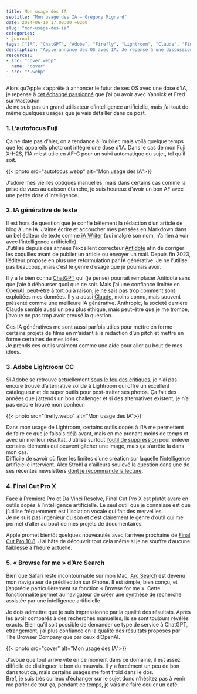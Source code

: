 ```yaml
---
title: Mon usage des IA
seotitle: "Mon usage des IA — Grégory Mignard"
date: 2024-06-10 17:00:00 +0200
slug: "mon-usage-des-ia"
categories:
- journal
tags: ["IA", "ChatGPT", "Adobe", "Firefly", "Lightroom", "Claude", "Final Cut Pro X", "Antidote"]
description: "Apple annonce des OS avec IA. Je repense à une discussion avec Yannick et Fred sur Mastodon. Bien que peu utilisateur d'IA, j'ai quelques usages que je vais détailler."
resources:
- src: "cover.webp"
  name: "cover"
- src: "*.webp"
---
```


Alors qu’Apple s’apprête à annoncer le futur de ses OS avec une dose d’IA, je repense à [cet échangé passionné](https://mastodon.social/@eiffair@piaille.fr/112446340459666097) que j’ai pu avoir avec Yannick et Fred sur Mastodon.  
Je ne suis pas un grand utilisateur d’intelligence artificielle, mais j’ai tout de même quelques usages que je vais détailler dans ce post.

### 1. L’autofocus Fuji

Ça ne date pas d’hier, on a tendance à l’oublier, mais voilà quelque temps que les appareils photo ont intégré une dose d’IA. Dans le cas de mon Fuji X-H2S, l’IA m’est utile en AF-C pour un suivi automatique du sujet, tel qu’il soit.

{{< photo src="autofocus.webp" alt="Mon usage des IA">}}

J’adore mes vieilles optiques manuelles, mais dans certains cas comme la prise de vues au caisson étanche, je suis heureux d’avoir un bon AF avec une petite dose d’intelligence.

### 2. IA générative de texte

Il est hors de question que je confie bêtement la rédaction d’un article de blog à une IA. J’aime écrire et accoucher mes pensées en Markdown dans un bel éditeur de texte comme [iA Writer](https://ia.net/writer) (qui malgré son nom, n’a rien à voir avec l’intelligence artificielle).  
J’utilise depuis des années l’excellent correcteur [Antidote](https://www.antidote.info/fr/) afin de corriger les coquilles avant de publier un article ou envoyer un mail. Depuis fin 2023, l’éditeur propose en plus une reformulation par IA générative. Je ne l’utilise pas beaucoup, mais c’est le genre d’usage que je pourrais avoir.

Il y a le bien connu [ChatGPT](https://chatgpt.com) qui (je pense) pourrait remplacer Antidote sans que j’aie à débourser quoi que ce soit. Mais j’ai une confiance limitée en OpenAI, peut-être à tort ou à raison, je ne sais pas trop comment sont exploitées mes données. Il y a aussi [Claude](https://claude.ai/), moins connu, mais souvent présenté comme une meilleure IA générative. Anthropic, la société derrière Claude semble aussi un peu plus éthique, mais peut-être que je me trompe, j’avoue ne pas trop avoir creusé la question.

Ces IA génératives me sont aussi parfois utiles pour mettre en forme certains projets de films en m’aidant à la rédaction d’un pitch et mettre en forme certaines de mes idées.  
Je prends ces outils vraiment comme une aide pour aller au bout de mes idées.

### 3. Adobe Lightroom CC

Si Adobe se retrouve actuellement [sous le feu des critiques](https://www.macg.co/logiciels/2024/06/ia-adobe-sous-le-feu-des-critiques-pour-ses-nouvelles-mentions-legales-144157), je n’ai pas encore trouvé d’alternative solide à Lightroom qui offre un excellent catalogueur et de super outils pour post-traiter ses photos. Ça fait des années que j’attends un bon challenger et si des alternatives existent, je n’ai pas encore trouvé mon bonheur.  

{{< photo src="firefly.webp" alt="Mon usage des IA">}}

Dans mon usage de Lightroom, certains outils dopés à l’IA me permettent de faire ce que je faisais déjà avant, mais en me prenant moins de temps et avec un meilleur résultat. J’utilise surtout [l’outil de suppression](https://blog.adobe.com/fr/publish/2024/05/22/lightroom-suppression-generative-firefly) pour enlever certains éléments qui peuvent gâcher une image, mais ça s’arrête là dans mon cas.  
Difficile de savoir où fixer les limites d’une création sur laquelle l’intelligence artificielle intervient. Alex Strohl a d’ailleurs soulevé la question dans une de ses récentes newsletters [dont je recommande la lecture](https://alexstrohl.substack.com/p/02-the-great-ai-debate).

### 4. Final Cut Pro X

Face à Premiere Pro et Da Vinci Resolve, Final Cut Pro X est plutôt avare en outils dopés à l’intelligence artificielle. Le seul outil que je connaisse est que j’utilise fréquemment est l’isolation vocale qui fait des merveilles.  
Je ne suis pas ingénieur du son et c’est clairement le genre d’outil qui me permet d’aller au bout de mes projets de documentaires.

Apple promet bientôt quelques nouveautés avec l’arrivée prochaine de [Final Cut Pro 10.8](https://www.apple.com/fr/newsroom/2024/05/final-cut-pro-transforms-video-creation-with-live-multicam-on-ipad-and-new-ai-features-on-mac/). J’ai hâte de découvrir tout cela même si je ne souffre d’aucune faiblesse à l’heure actuelle.

### 5. « Browse for me » d’Arc Search

Bien que Safari reste incontournable sur mon Mac, [Arc Search](https://arc.net/blog/arc-search) est devenu mon navigateur de prédilection sur iPhone. Il est simple, bien conçu, et j’apprécie particulièrement sa fonction « Browse for me ». Cette fonctionnalité permet au navigateur de créer une synthèse de recherche assistée par une intelligence artificielle.

Je dois admettre que je suis impressionné par la qualité des résultats. Après les avoir comparés à des recherches manuelles, ils se sont toujours révélés exacts. Bien qu’il soit possible de demander ce type de service à ChatGPT, étrangement, j’ai plus confiance en la qualité des résultats proposés par The Browser Company que par ceux d’OpenAI.

{{< photo src="cover" alt="Mon usage des IA">}}

J’avoue que tout arrive vite en ce moment dans ce domaine, il est assez difficile de distinguer le bon du mauvais. Il y a forcément un peu de bon dans tout ça, mais certains usages me font froid dans le dos.  
Bref, je suis très curieux d’échanger sur le sujet donc n’hésitez pas à venir me parler de tout ça, pendant ce temps, je vais me faire couler un café.